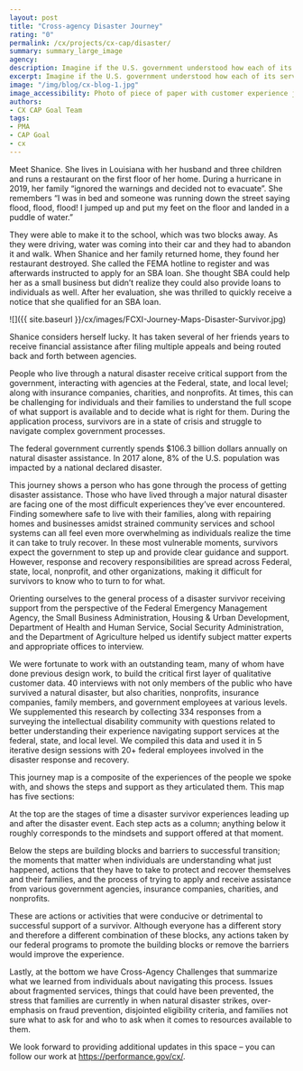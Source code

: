 ```yaml
---
layout: post
title: "Cross-agency Disaster Journey"
rating: "0"
permalink: /cx/projects/cx-cap/disaster/
summary: summary_large_image
agency:
description: Imagine if the U.S. government understood how each of its services were part of a broader customer journey. How might federal agencies change their approach or even work together? How might citizens think differently about those services and their overall experience with government?
excerpt: Imagine if the U.S. government understood how each of its services were part of a broader customer journey. How might federal agencies change their approach or even work together? How might citizens think differently about those services and their overall experience with government?
image: "/img/blog/cx-blog-1.jpg"
image_accessibility: Photo of piece of paper with customer experience journey on it.
authors:
- CX CAP Goal Team
tags:
- PMA
- CAP Goal
- cx
---
```


Meet Shanice. She lives in Louisiana with her husband and three children and runs a restaurant on the first floor of her home. During a hurricane in 2019, her family “ignored the warnings and decided not to evacuate”. She remembers “I was in bed and someone was running down the street saying flood, flood, flood! I jumped up and put my feet on the floor and landed in a puddle of water.”

They were able to make it to the school, which was two blocks  away. As they were driving, water was coming into their car and they had to abandon it and walk. When Shanice and her family returned home, they found her restaurant destroyed. She called the FEMA hotline to register and was afterwards instructed to apply for an SBA loan. She thought SBA could help her as a small business but didn’t realize they could also provide loans to individuals as well. After her evaluation, she was thrilled to quickly receive a notice that she qualified for an SBA loan.

![]({{ site.baseurl }}/cx/images/FCXI-Journey-Maps-Disaster-Survivor.jpg)

Shanice considers herself lucky. It has taken several of her friends years to receive financial assistance after filing multiple appeals and being routed back and forth between agencies.

People who live through a natural disaster receive critical support from the government, interacting with agencies at the Federal, state, and local level; along with insurance companies, charities, and nonprofits. At times, this can be challenging for individuals and their families to understand the full scope of what support is available and to decide what is right for them. During the application process, survivors are in a state of crisis and struggle to navigate complex government processes.

The federal government currently spends $106.3 billion dollars annually on natural disaster assistance. In 2017 alone, 8% of the U.S. population was impacted by a national declared disaster.

This journey shows a person who has gone through the process of getting disaster assistance.
Those who have lived through a major natural disaster are facing one of the most difficult experiences they’ve ever encountered. Finding somewhere safe to live with their families, along with repairing homes and businesses amidst strained community services and school systems can all feel even more overwhelming as individuals realize the time it can take to truly recover. In these most vulnerable moments, survivors expect the government to step up and provide clear guidance and support. However, response and recovery responsibilities are spread across Federal, state, local, nonprofit, and other organizations, making it difficult for survivors to know who to turn to for what.

Orienting ourselves to the general process of a disaster survivor receiving support from the perspective of the Federal Emergency Management Agency, the Small Business Administration, Housing & Urban Development, Department of Health and Human Service, Social Security Administration, and the Department of Agriculture helped us identify subject matter experts and appropriate offices to interview.

We were fortunate to work with an outstanding team, many of whom have done previous design work, to build the critical first layer of qualitative customer data. 40 interviews with not only members of the public who have survived a natural disaster, but also charities, nonprofits, insurance companies, family members, and government employees at various levels. We supplemented this research by collecting 334 responses from a surveying the intellectual disability community with questions related to better understanding their experience navigating support services at the federal, state, and local level. We compiled this data and used it in 5 iterative design sessions with 20+ federal employees involved in the disaster response and recovery.

This journey map is a composite of the experiences of the people we spoke with, and shows the steps and support as they articulated them. This map has five sections:

At the top are the stages of time a disaster survivor experiences leading up and after the disaster event. Each step acts as a column; anything below it roughly corresponds to the mindsets and support offered at that moment.

Below the steps are building blocks and barriers to successful transition; the moments that matter when individuals are understanding what just happened, actions that they have to take to protect and recover themselves and their families, and the process of trying to apply and receive assistance from various government agencies, insurance companies, charities, and nonprofits.

These are actions or activities that were conducive or detrimental to successful support of a survivor. Although everyone has a different story and therefore a different combination of these blocks, any actions taken by our federal programs to promote the building blocks or remove the barriers would improve the experience.

Lastly, at the bottom we have Cross-Agency Challenges that summarize what we learned from individuals about navigating this process. Issues about fragmented services, things that could have been prevented, the stress that families are currently in when natural disaster strikes, over-emphasis on fraud prevention, disjointed eligibility criteria, and families not sure what to ask for and who to ask when it comes to resources available to them.

We look forward to providing additional updates in this space – you can follow our work at https://performance.gov/cx/.
